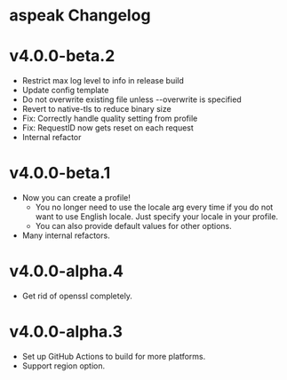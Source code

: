 # aspeak Changelog

# v4.0.0-beta.2

- Restrict max log level to info in release build
- Update config template
- Do not overwrite existing file unless --overwrite is specified
- Revert to native-tls to reduce binary size
- Fix: Correctly handle quality setting from profile
- Fix: RequestID now gets reset on each request
- Internal refactor

# v4.0.0-beta.1

- Now you can create a profile! 
    - You no longer need to use the locale arg every time if you do not want to use English locale. Just specify your locale in your profile.
    - You can also provide default values for other options.
- Many internal refactors.

# v4.0.0-alpha.4

- Get rid of openssl completely.

# v4.0.0-alpha.3

- Set up GitHub Actions to build for more platforms.
- Support region option.
